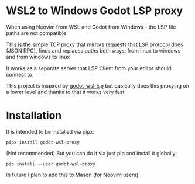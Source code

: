 # WSL2 to Windows Godot LSP proxy

When using Neovim from WSL and Godot from Windows - the LSP file paths are not compatible

This is the simple TCP proxy that mirrors requests that LSP protocol does (JSON RPC), finds and replaces paths both ways: from linux to windows and from windows to linux

It works as a separate server that LSP Client from your editor should connect to

This project is inspired by [godot-wsl-lsp](https://github.com/lucasecdb/godot-wsl-lsp) but basically does this proxying on a lower level and thanks to that it works very fast

# Installation

It is intended to be installed via pipx:

```shell
pipx install godot-wsl-proxy
```

(Not recommended) But you can do it via just pip and install it globally:

```shell
pip install --user godot-wsl-proxy
```

In future I plan to add this to Mason (for Neovim users)
